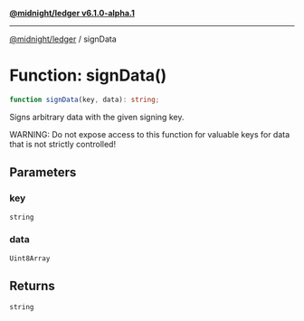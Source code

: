 [**@midnight/ledger v6.1.0-alpha.1**](../README.md)

***

[@midnight/ledger](../globals.md) / signData

# Function: signData()

```ts
function signData(key, data): string;
```

Signs arbitrary data with the given signing key.

WARNING: Do not expose access to this function for valuable keys for data
that is not strictly controlled!

## Parameters

### key

`string`

### data

`Uint8Array`

## Returns

`string`
